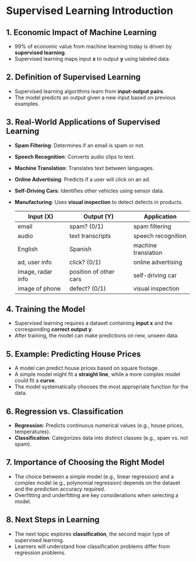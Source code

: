 # Supervised Learning Introduction

## 1. Economic Impact of Machine Learning
- 99% of economic value from machine learning today is driven by **supervised learning**.
- Supervised learning maps input **x** to output **y** using labeled data.

## 2. Definition of Supervised Learning
- Supervised learning algorithms learn from **input-output pairs**.
- The model predicts an output given a new input based on previous examples.

## 3. Real-World Applications of Supervised Learning
- **Spam Filtering**: Determines if an email is spam or not.
- **Speech Recognition**: Converts audio clips to text.
- **Machine Translation**: Translates text between languages.
- **Online Advertising**: Predicts if a user will click on an ad.
- **Self-Driving Cars**: Identifies other vehicles using sensor data.
- **Manufacturing**: Uses **visual inspection** to detect defects in products.

    | **Input (X)**            | **Output (Y)**                | **Application**          |
    |---------------------------|-------------------------------|--------------------------|
    | email                    | spam? (0/1)                  | spam filtering           |
    | audio                    | text transcripts             | speech recognition       |
    | English                  | Spanish                      | machine translation      |
    | ad, user info            | click? (0/1)                 | online advertising       |
    | image, radar info        | position of other cars       | self-driving car         |
    | image of phone           | defect? (0/1)                | visual inspection        |


## 4. Training the Model
- Supervised learning requires a dataset containing **input x** and the corresponding **correct output y**.
- After training, the model can make predictions on new, unseen data.

## 5. Example: Predicting House Prices
- A model can predict house prices based on square footage.
- A simple model might fit a **straight line**, while a more complex model could fit a **curve**.
- The model systematically chooses the most appropriate function for the data.

## 6. Regression vs. Classification
- **Regression**: Predicts continuous numerical values (e.g., house prices, temperatures).
- **Classification**: Categorizes data into distinct classes (e.g., spam vs. not spam).

## 7. Importance of Choosing the Right Model
- The choice between a simple model (e.g., linear regression) and a complex model (e.g., polynomial regression) depends on the dataset and the prediction accuracy required.
- Overfitting and underfitting are key considerations when selecting a model.

## 8. Next Steps in Learning
- The next topic explores **classification**, the second major type of supervised learning.
- Learners will understand how classification problems differ from regression problems.
